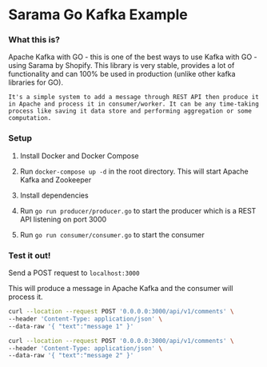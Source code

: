 # Sarama Go Kafka Example

### What this is?

Apache Kafka with GO - this is one of the best ways to use Kafka with GO - using Sarama by Shopify. This library is very stable, provides a lot of functionality and can 100% be used in production (unlike other kafka libraries for GO).

```
It's a simple system to add a message through REST API then produce it in Apache and process it in consumer/worker. It can be any time-taking process like saving it data store and performing aggregation or some computation.
```

### Setup

1. Install Docker and Docker Compose

2. Run `docker-compose up -d` in the root directory. This will start Apache Kafka and Zookeeper

3. Install dependencies

4. Run `go run producer/producer.go` to start the producer which is a REST API listening on port 3000

5. Run `go run consumer/consumer.go` to start the consumer

### Test it out!

Send a POST request to `localhost:3000`

This will produce a message in Apache Kafka and the consumer will process it.

```bash
curl --location --request POST '0.0.0.0:3000/api/v1/comments' \
--header 'Content-Type: application/json' \
--data-raw '{ "text":"message 1" }'

curl --location --request POST '0.0.0.0:3000/api/v1/comments' \
--header 'Content-Type: application/json' \
--data-raw '{ "text":"message 2" }'
```
